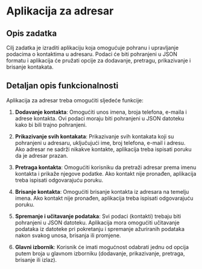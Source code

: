 # Aplikacija za adresar

## Opis zadatka

Cilj zadatka je izraditi aplikaciju koja omogućuje pohranu i upravljanje podacima o kontaktima u adresaru. Podaci će biti pohranjeni u JSON formatu i aplikacija će pružati opcije za dodavanje, pretragu, prikazivanje i brisanje kontakata.

## Detaljan opis funkcionalnosti

Aplikacija za adresar treba omogućiti sljedeće funkcije:

1. **Dodavanje kontakta**: Omogućiti unos imena, broja telefona, e-maila i adrese kontakta. Ovi podaci moraju biti pohranjeni u JSON datoteku kako bi bili trajno pohranjeni.

2. **Prikazivanje svih kontakata**: Prikazivanje svih kontakata koji su pohranjeni u adresaru, uključujući ime, broj telefona, e-mail i adresu. Ako adresar ne sadrži nikakve kontakte, aplikacija treba ispisati poruku da je adresar prazan.

3. **Pretraga kontakta**: Omogućiti korisniku da pretraži adresar prema imenu kontakta i prikaže njegove podatke. Ako kontakt nije pronađen, aplikacija treba ispisati odgovarajuću poruku.

4. **Brisanje kontakta**: Omogućiti brisanje kontakta iz adresara na temelju imena. Ako kontakt nije pronađen, aplikacija treba ispisati odgovarajuću poruku.

5. **Spremanje i učitavanje podataka**: Svi podaci (kontakti) trebaju biti pohranjeni u JSON datoteku. Aplikacija mora omogućiti učitavanje podataka iz datoteke pri pokretanju i spremanje ažuriranih podataka nakon svakog unosa, brisanja ili promjene.

6. **Glavni izbornik**: Korisnik će imati mogućnost odabrati jednu od opcija putem broja u glavnom izborniku (dodavanje, prikazivanje, pretraga, brisanje ili izlaz).
